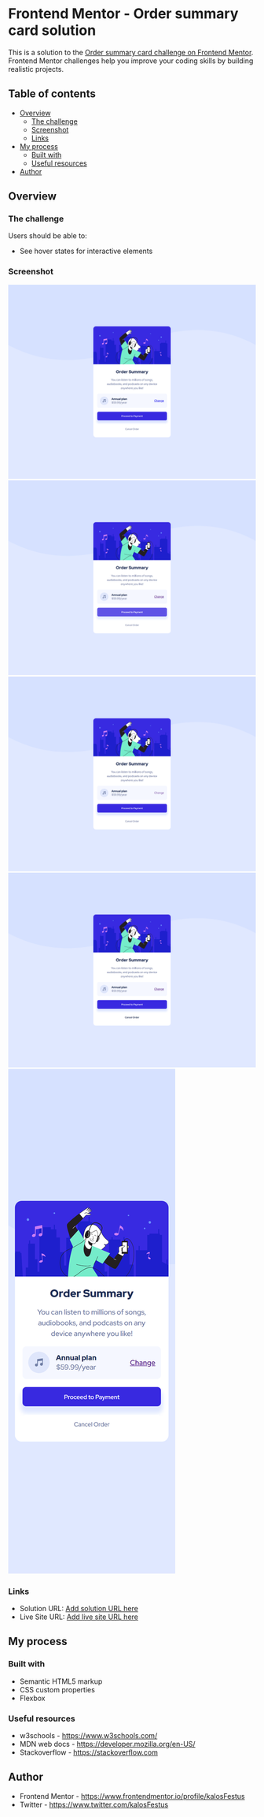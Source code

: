 # Frontend Mentor - Order summary card solution

This is a solution to the [Order summary card challenge on Frontend Mentor](https://www.frontendmentor.io/challenges/order-summary-component-QlPmajDUj). Frontend Mentor challenges help you improve your coding skills by building realistic projects. 

## Table of contents

- [Overview](#overview)
  - [The challenge](#the-challenge)
  - [Screenshot](#screenshot)
  - [Links](#links)
- [My process](#my-process)
  - [Built with](#built-with)
  - [Useful resources](#useful-resources)
- [Author](#author)




## Overview

### The challenge

Users should be able to:

- See hover states for interactive elements

### Screenshot

![Desktop](https://github.com/kalosFestus/order-summary-component-main/blob/master/screenshots/desktop.png)
![Active states](https://github.com/kalosFestus/order-summary-component-main/blob/master/screenshots/desktop%20active%20state.png)
![Active State](https://github.com/kalosFestus/order-summary-component-main/blob/master/screenshots/active%202.png)
![Active state](https://github.com/kalosFestus/order-summary-component-main/blob/master/screenshots/active%203.png)
![Mobile](https://github.com/kalosFestus/order-summary-component-main/blob/master/screenshots/mobile.png)

### Links

- Solution URL: [Add solution URL here](https://github.com/kalosFestus/order-summary-component-main)
- Live Site URL: [Add live site URL here](https://kalosfestus.github.io/order-summary-component-main/)

## My process

### Built with

- Semantic HTML5 markup
- CSS custom properties
- Flexbox


### Useful resources
* w3schools - https://www.w3schools.com/
* MDN web docs - https://developer.mozilla.org/en-US/
* Stackoverflow - https://stackoverflow.com


## Author

* Frontend Mentor - https://www.frontendmentor.io/profile/kalosFestus
* Twitter - https://www.twitter.com/kalosFestus

